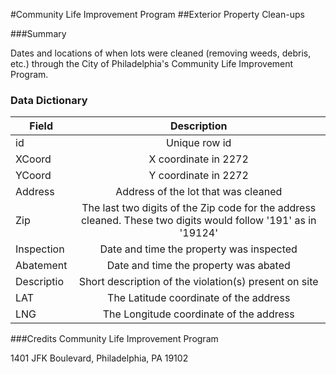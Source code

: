 #Community Life Improvement Program
##Exterior Property Clean-ups

###Summary

Dates and locations of when lots were cleaned (removing weeds, debris, etc.) through the City of Philadelphia's Community Life Improvement Program.

### Data Dictionary

| Field | Description  
| ----- | :----------:    
| id | Unique row id
| XCoord | X coordinate in 2272
| YCoord | Y coordinate in 2272
| Address | Address of the lot that was cleaned
| Zip | The last two digits of the Zip code for the address cleaned.  These two digits would follow '191' as in '19124'
| Inspection |  Date and time the property was inspected
| Abatement | Date and time the property was abated
| Descriptio | Short description of the violation(s) present on site
| LAT | The Latitude coordinate of the address
| LNG | The Longitude coordinate of the address


###Credits
Community Life Improvement Program

1401 JFK Boulevard, 
Philadelphia, PA 19102
